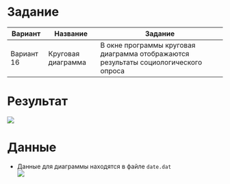 # Задание
| Вариант    | Название | Задание |
| ---------- | ---------| ------- |
| Вариант 16 | Круговая диаграмма | В окне программы круговая диаграмма отображаются результаты социологического опроса |

# Результат
![](image.png)  

# Данные
- Данные для диаграммы находятся в файле `date.dat`  
![](image-1.png)